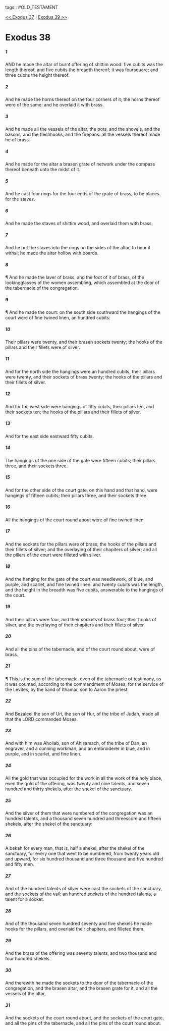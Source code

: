 tags:: #OLD_TESTAMENT

[<< Exodus 37](OLD_TESTAMENT/02_Exodus/Exodus_37.md) | [Exodus 39 >>](OLD_TESTAMENT/02_Exodus/Exodus_39.md)

# Exodus 38

##### 1

AND he made the altar of burnt offering of shittim wood: five cubits was the length thereof, and five cubits the breadth thereof; it was foursquare; and three cubits the height thereof.

##### 2

And he made the horns thereof on the four corners of it; the horns thereof were of the same: and he overlaid it with brass.

##### 3

And he made all the vessels of the altar, the pots, and the shovels, and the basons, and the fleshhooks, and the firepans: all the vessels thereof made he of brass.

##### 4

And he made for the altar a brasen grate of network under the compass thereof beneath unto the midst of it.

##### 5

And he cast four rings for the four ends of the grate of brass, to be places for the staves.

##### 6

And he made the staves of shittim wood, and overlaid them with brass.

##### 7

And he put the staves into the rings on the sides of the altar, to bear it withal; he made the altar hollow with boards.

##### 8

¶ And he made the laver of brass, and the foot of it of brass, of the lookingglasses of the women assembling, which assembled at the door of the tabernacle of the congregation.

##### 9

¶ And he made the court: on the south side southward the hangings of the court were of fine twined linen, an hundred cubits:

##### 10

Their pillars were twenty, and their brasen sockets twenty; the hooks of the pillars and their fillets were of silver.

##### 11

And for the north side the hangings were an hundred cubits, their pillars were twenty, and their sockets of brass twenty; the hooks of the pillars and their fillets of silver.

##### 12

And for the west side were hangings of fifty cubits, their pillars ten, and their sockets ten; the hooks of the pillars and their fillets of silver.

##### 13

And for the east side eastward fifty cubits.

##### 14

The hangings of the one side of the gate were fifteen cubits; their pillars three, and their sockets three.

##### 15

And for the other side of the court gate, on this hand and that hand, were hangings of fifteen cubits; their pillars three, and their sockets three.

##### 16

All the hangings of the court round about were of fine twined linen.

##### 17

And the sockets for the pillars were of brass; the hooks of the pillars and their fillets of silver; and the overlaying of their chapiters of silver; and all the pillars of the court were filleted with silver.

##### 18

And the hanging for the gate of the court was needlework, of blue, and purple, and scarlet, and fine twined linen: and twenty cubits was the length, and the height in the breadth was five cubits, answerable to the hangings of the court.

##### 19

And their pillars were four, and their sockets of brass four; their hooks of silver, and the overlaying of their chapiters and their fillets of silver.

##### 20

And all the pins of the tabernacle, and of the court round about, were of brass.

##### 21

¶ This is the sum of the tabernacle, even of the tabernacle of testimony, as it was counted, according to the commandment of Moses, for the service of the Levites, by the hand of Ithamar, son to Aaron the priest.

##### 22

And Bezaleel the son of Uri, the son of Hur, of the tribe of Judah, made all that the LORD commanded Moses.

##### 23

And with him was Aholiab, son of Ahisamach, of the tribe of Dan, an engraver, and a cunning workman, and an embroiderer in blue, and in purple, and in scarlet, and fine linen.

##### 24

All the gold that was occupied for the work in all the work of the holy place, even the gold of the offering, was twenty and nine talents, and seven hundred and thirty shekels, after the shekel of the sanctuary.

##### 25

And the silver of them that were numbered of the congregation was an hundred talents, and a thousand seven hundred and threescore and fifteen shekels, after the shekel of the sanctuary:

##### 26

A bekah for every man, that is, half a shekel, after the shekel of the sanctuary, for every one that went to be numbered, from twenty years old and upward, for six hundred thousand and three thousand and five hundred and fifty men.

##### 27

And of the hundred talents of silver were cast the sockets of the sanctuary, and the sockets of the vail; an hundred sockets of the hundred talents, a talent for a socket.

##### 28

And of the thousand seven hundred seventy and five shekels he made hooks for the pillars, and overlaid their chapiters, and filleted them.

##### 29

And the brass of the offering was seventy talents, and two thousand and four hundred shekels.

##### 30

And therewith he made the sockets to the door of the tabernacle of the congregation, and the brasen altar, and the brasen grate for it, and all the vessels of the altar,

##### 31

And the sockets of the court round about, and the sockets of the court gate, and all the pins of the tabernacle, and all the pins of the court round about.
